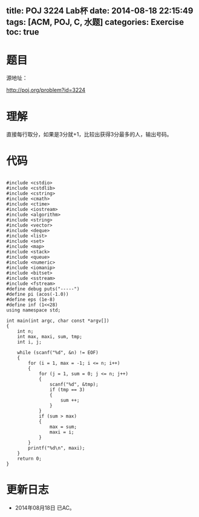 title: POJ 3224 Lab杯
date: 2014-08-18 22:15:49
tags: [ACM, POJ, C, 水题]
categories: Exercise
toc: true
---
# 题目
源地址：

http://poj.org/problem?id=3224

# 理解
直接每行取分，如果是3分就+1，比较出获得3分最多的人，输出号码。

<!-- more -->

# 代码

```

#include <cstdio>
#include <cstdlib>
#include <cstring>
#include <cmath>
#include <ctime>
#include <iostream>
#include <algorithm>
#include <string>
#include <vector>
#include <deque>
#include <list>
#include <set>
#include <map>
#include <stack>
#include <queue>
#include <numeric>
#include <iomanip>
#include <bitset>
#include <sstream>
#include <fstream>
#define debug puts("-----")
#define pi (acos(-1.0))
#define eps (1e-8)
#define inf (1<<28)
using namespace std;

int main(int argc, char const *argv[])
{
    int n;
    int max, maxi, sum, tmp;
    int i, j;

    while (scanf("%d", &n) != EOF)
    {
        for (i = 1, max = -1; i <= n; i++)
        {
            for (j = 1, sum = 0; j <= n; j++)
            {
                scanf("%d", &tmp);
                if (tmp == 3)
                {
                    sum ++;
                }
            }
            if (sum > max)
            {
                max = sum;
                maxi = i;
            }
        }
        printf("%d\n", maxi);
    }
    return 0;
}

```

# 更新日志
- 2014年08月18日 已AC。